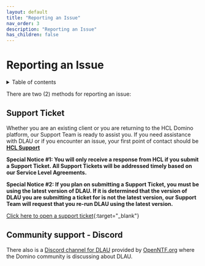 ```yaml
---
layout: default
title: "Reporting an Issue"
nav_order: 3
description: "Reporting an Issue"
has_children: false
---
```


# Reporting an Issue

<details close markdown="block">
  <summary>
    Table of contents
  </summary>
  {: .text-delta }
1. TOC
{:toc}
</details>

There are two (2) methods for reporting an issue:

## Support Ticket

Whether you are an existing client or you are returning to the HCL Domino platform, our Support Team is ready to assist you.
If you need assistance with DLAU or if you encounter an issue, your first point of contact should be [**HCL Support**](https://support.hcltechsw.com/csm)

 **Special Notice #1: You will only receive a response from HCL if you submit a Support Ticket. All Support Tickets will be addressed timely based on our Service Level Agreements.**
 
 **Special Notice #2: If you plan on submitting a Support Ticket, you must be using the latest version of DLAU. If it is determined that the version of DLAU you are submitting a ticket for is not the latest version, our Support Team will request that you re-run DLAU using the latest version.**


[Click here to open a support ticket](https://support.hcltechsw.com/csm/){:target="_blank"}


## Community support - Discord

There also is a [Discord channel for DLAU](https://discord.com/channels/953760981241200721/1156614685194465383) provided by [OpenNTF.org](https://openntf.org) where the Domino community is discussing about DLAU. 
